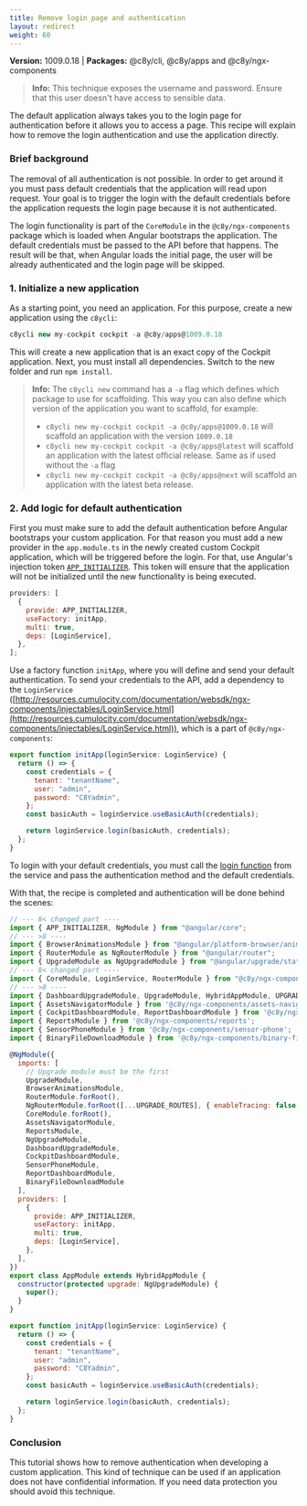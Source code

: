 ```yaml
---
title: Remove login page and authentication
layout: redirect
weight: 60
---
```


**Version:** 1009.0.18 | **Packages:** @c8y/cli, @c8y/apps and @c8y/ngx-components

> **Info:** This technique exposes the username and password. Ensure that this user doesn't have access to sensible data.

The default application always takes you to the login page for authentication before it allows you to access a page.
This recipe will explain how to remove the login authentication and use the application directly.

### Brief background

The removal of all authentication is not possible.
In order to get around it you must pass default credentials that the application will read upon request.
Your goal is to trigger the login with the default credentials before the application requests the login page because it is not authenticated.

The login functionality is part of the `CoreModule` in the  `@c8y/ngx-components` package which is loaded when Angular bootstraps the application.
The default credentials must be passed to the API before that happens.
The result will be that, when Angular loads the initial page, the user will be already authenticated and the login page will be skipped.

### 1. Initialize a new application

As a starting point, you need an application.
For this purpose, create a new application using the `c8ycli`:

```js
c8ycli new my-cockpit cockpit -a @c8y/apps@1009.0.18
```

This will create a new application that is an exact copy of the Cockpit application.
Next, you must install all dependencies.
Switch to the new folder and run `npm install`.

>**Info:** The `c8ycli new` command has a `-a` flag which defines which package to use for scaffolding. This way you can also define which version of the application you want to scaffold, for example:
>
> - `c8ycli new my-cockpit cockpit -a @c8y/apps@1009.0.18` will scaffold an application with the version `1009.0.18`
> - `c8ycli new my-cockpit cockpit -a @c8y/apps@latest` will scaffold an application with the latest official release. Same as if used without the `-a` flag
> - `c8ycli new my-cockpit cockpit -a @c8y/apps@next` will scaffold an application with the latest beta release.

### 2. Add logic for default authentication

First you must make sure to add the default authentication before Angular bootstraps your custom application.
For that reason you must add a new provider in the `app.module.ts` in the newly created custom Cockpit application, which will be triggered before the login.
For that, use Angular's injection token [`APP_INITIALIZER`](https://angular.io/api/core/APP_INITIALIZER).
This token will ensure that the application will not be initialized until the new functionality is being executed.

```js
providers: [
  {
    provide: APP_INITIALIZER,
    useFactory: initApp,
    multi: true,
    deps: [LoginService],
  },
];
```

Use a factory function `initApp`, where you will define and send your default authentication.
To send your credentials to the API, add a dependency to the `LoginService` ([http://resources.cumulocity.com/documentation/websdk/ngx-components/injectables/LoginService.html](http://resources.cumulocity.com/documentation/websdk/ngx-components/injectables/LoginService.html)), which is a part of `@c8y/ngx-components`:

```js
export function initApp(loginService: LoginService) {
  return () => {
    const credentials = {
      tenant: "tenantName",
      user: "admin",
      password: "C8Yadmin",
    };
    const basicAuth = loginService.useBasicAuth(credentials);

    return loginService.login(basicAuth, credentials);
  };
}
```

To login with your default credentials, you must call the [login function](http://resources.cumulocity.com/documentation/websdk/ngx-components/injectables/LoginService.html#login) from the service and pass the authentication method and the default credentials.

With that, the recipe is completed and authentication will be done behind the scenes:

```js
// --- 8< changed part ----
import { APP_INITIALIZER, NgModule } from "@angular/core";
// --- >8 ----
import { BrowserAnimationsModule } from "@angular/platform-browser/animations";
import { RouterModule as NgRouterModule } from "@angular/router";
import { UpgradeModule as NgUpgradeModule } from "@angular/upgrade/static";
// --- 8< changed part ----
import { CoreModule, LoginService, RouterModule } from "@c8y/ngx-components";
// --- >8 ----
import { DashboardUpgradeModule, UpgradeModule, HybridAppModule, UPGRADE_ROUTES} from '@c8y/ngx-components/upgrade';
import { AssetsNavigatorModule } from '@c8y/ngx-components/assets-navigator';
import { CockpitDashboardModule, ReportDashboardModule } from '@c8y/ngx-components/context-dashboard';
import { ReportsModule } from '@c8y/ngx-components/reports';
import { SensorPhoneModule } from '@c8y/ngx-components/sensor-phone';
import { BinaryFileDownloadModule } from '@c8y/ngx-components/binary-file-download';

@NgModule({
  imports: [
    // Upgrade module must be the first
    UpgradeModule,
    BrowserAnimationsModule,
    RouterModule.forRoot(),
    NgRouterModule.forRoot([...UPGRADE_ROUTES], { enableTracing: false, useHash: true }),
    CoreModule.forRoot(),
    AssetsNavigatorModule,
    ReportsModule,
    NgUpgradeModule,
    DashboardUpgradeModule,
    CockpitDashboardModule,
    SensorPhoneModule,
    ReportDashboardModule,
    BinaryFileDownloadModule
  ],
  providers: [
    {
      provide: APP_INITIALIZER,
      useFactory: initApp,
      multi: true,
      deps: [LoginService],
    },
  ],
})
export class AppModule extends HybridAppModule {
  constructor(protected upgrade: NgUpgradeModule) {
    super();
  }
}

export function initApp(loginService: LoginService) {
  return () => {
    const credentials = {
      tenant: "tenantName",
      user: "admin",
      password: "C8Yadmin",
    };
    const basicAuth = loginService.useBasicAuth(credentials);

    return loginService.login(basicAuth, credentials);
  };
}
```

### Conclusion

This tutorial shows how to remove authentication when developing a custom application.
This kind of technique can be used if an application does not have confidential information.
If you need data protection you should avoid this technique.
